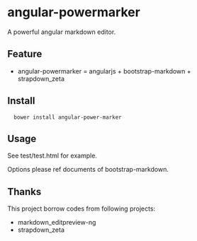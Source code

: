 # angular-powermarker

A powerful angular markdown editor.

## Feature

* angular-powermarker = angularjs + bootstrap-markdown + strapdown_zeta

## Install 

```
  bower install angular-power-marker
```

## Usage

See test/test.html for example.

Options please ref documents of bootstrap-markdown.

## Thanks

This project borrow codes from following projects:

* markdown_editpreview-ng
* strapdown_zeta
